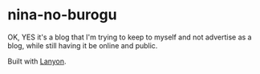 # nina-no-burogu

OK, YES it's a blog that I'm trying to keep to myself and not advertise as a blog, while still having it be online and public.

Built with [Lanyon](https://github.com/poole/lanyon).
